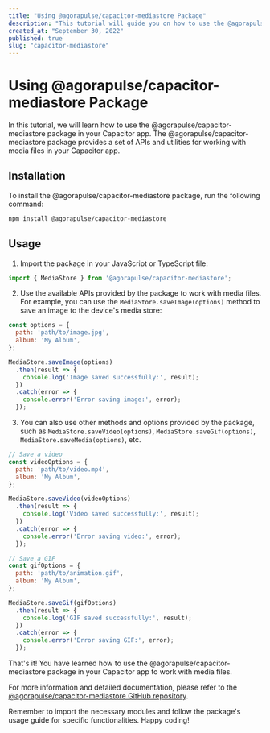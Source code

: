 ```yaml
---
title: "Using @agorapulse/capacitor-mediastore Package"
description: "This tutorial will guide you on how to use the @agorapulse/capacitor-mediastore package in your Capacitor app."
created_at: "September 30, 2022"
published: true
slug: "capacitor-mediastore"
---
```


# Using @agorapulse/capacitor-mediastore Package

In this tutorial, we will learn how to use the @agorapulse/capacitor-mediastore package in your Capacitor app. The @agorapulse/capacitor-mediastore package provides a set of APIs and utilities for working with media files in your Capacitor app.

## Installation

To install the @agorapulse/capacitor-mediastore package, run the following command:

```bash
npm install @agorapulse/capacitor-mediastore
```

## Usage

1. Import the package in your JavaScript or TypeScript file:

```javascript
import { MediaStore } from '@agorapulse/capacitor-mediastore';
```

2. Use the available APIs provided by the package to work with media files. For example, you can use the `MediaStore.saveImage(options)` method to save an image to the device's media store:

```javascript
const options = {
  path: 'path/to/image.jpg',
  album: 'My Album',
};

MediaStore.saveImage(options)
  .then(result => {
    console.log('Image saved successfully:', result);
  })
  .catch(error => {
    console.error('Error saving image:', error);
  });
```

3. You can also use other methods and options provided by the package, such as `MediaStore.saveVideo(options)`, `MediaStore.saveGif(options)`, `MediaStore.saveMedia(options)`, etc.

```javascript
// Save a video
const videoOptions = {
  path: 'path/to/video.mp4',
  album: 'My Album',
};

MediaStore.saveVideo(videoOptions)
  .then(result => {
    console.log('Video saved successfully:', result);
  })
  .catch(error => {
    console.error('Error saving video:', error);
  });

// Save a GIF
const gifOptions = {
  path: 'path/to/animation.gif',
  album: 'My Album',
};

MediaStore.saveGif(gifOptions)
  .then(result => {
    console.log('GIF saved successfully:', result);
  })
  .catch(error => {
    console.error('Error saving GIF:', error);
  });
```

That's it! You have learned how to use the @agorapulse/capacitor-mediastore package in your Capacitor app to work with media files.

For more information and detailed documentation, please refer to the [@agorapulse/capacitor-mediastore GitHub repository](https://github.com/agorapulse/capacitor-mediastore).

Remember to import the necessary modules and follow the package's usage guide for specific functionalities. Happy coding!